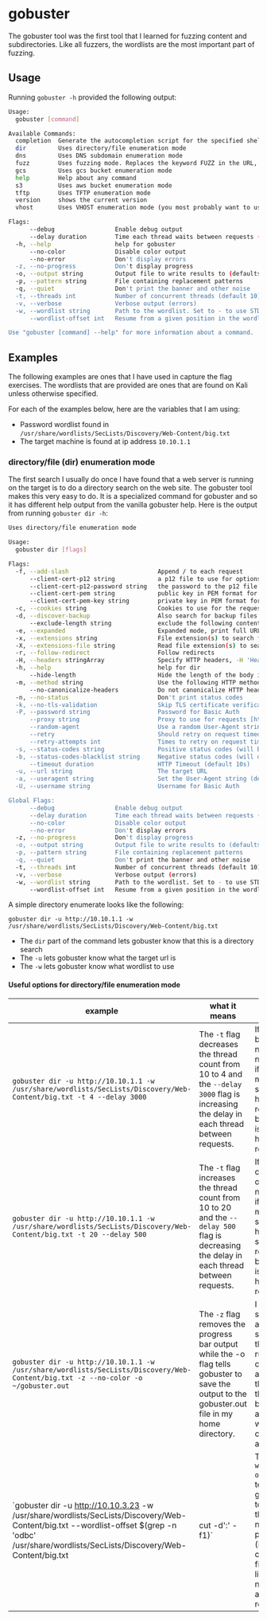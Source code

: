 # gobuster

The gobuster tool was the first tool that I learned for fuzzing content and subdirectories. Like all fuzzers, the wordlists are the most important part of fuzzing.

## Usage

Running `gobuster -h` provided the following output:

```bash
Usage:
  gobuster [command]

Available Commands:
  completion  Generate the autocompletion script for the specified shell
  dir         Uses directory/file enumeration mode
  dns         Uses DNS subdomain enumeration mode
  fuzz        Uses fuzzing mode. Replaces the keyword FUZZ in the URL, Headers and the request body
  gcs         Uses gcs bucket enumeration mode
  help        Help about any command
  s3          Uses aws bucket enumeration mode
  tftp        Uses TFTP enumeration mode
  version     shows the current version
  vhost       Uses VHOST enumeration mode (you most probably want to use the IP address as the URL parameter)

Flags:
      --debug                 Enable debug output
      --delay duration        Time each thread waits between requests (e.g. 1500ms)
  -h, --help                  help for gobuster
      --no-color              Disable color output
      --no-error              Don't display errors
  -z, --no-progress           Don't display progress
  -o, --output string         Output file to write results to (defaults to stdout)
  -p, --pattern string        File containing replacement patterns
  -q, --quiet                 Don't print the banner and other noise
  -t, --threads int           Number of concurrent threads (default 10)
  -v, --verbose               Verbose output (errors)
  -w, --wordlist string       Path to the wordlist. Set to - to use STDIN.
      --wordlist-offset int   Resume from a given position in the wordlist (defaults to 0)

Use "gobuster [command] --help" for more information about a command.
```

## Examples

The following examples are ones that I have used in capture the flag exercises. The wordlists that are provided are ones that are found on Kali unless otherwise specified.

For each of the examples below, here are the variables that I am using:

- Password wordlist found in `/usr/share/wordlists/SecLists/Discovery/Web-Content/big.txt`
- The target machine is found at ip address `10.10.1.1`

### directory/file (dir) enumeration mode

The first search I usually do once I have found that a web server is running on the target is to do a directory search on the web site. The gobuster tool makes this very easy to do. It is a specialized command for gobuster and so it has different help output from the vanilla gobuster help. Here is the output from running `gobuster dir -h`:

```bash
Uses directory/file enumeration mode

Usage:
  gobuster dir [flags]

Flags:
  -f, --add-slash                         Append / to each request
      --client-cert-p12 string            a p12 file to use for options TLS client certificates
      --client-cert-p12-password string   the password to the p12 file
      --client-cert-pem string            public key in PEM format for optional TLS client certificates
      --client-cert-pem-key string        private key in PEM format for optional TLS client certificates (this key needs to have no password)
  -c, --cookies string                    Cookies to use for the requests
  -d, --discover-backup                   Also search for backup files by appending multiple backup extensions
      --exclude-length string             exclude the following content lengths (completely ignores the status). You can separate multiple lengths by comma and it also supports ranges like 203-206
  -e, --expanded                          Expanded mode, print full URLs
  -x, --extensions string                 File extension(s) to search for
  -X, --extensions-file string            Read file extension(s) to search from the file
  -r, --follow-redirect                   Follow redirects
  -H, --headers stringArray               Specify HTTP headers, -H 'Header1: val1' -H 'Header2: val2'
  -h, --help                              help for dir
      --hide-length                       Hide the length of the body in the output
  -m, --method string                     Use the following HTTP method (default "GET")
      --no-canonicalize-headers           Do not canonicalize HTTP header names. If set header names are sent as is.
  -n, --no-status                         Don't print status codes
  -k, --no-tls-validation                 Skip TLS certificate verification
  -P, --password string                   Password for Basic Auth
      --proxy string                      Proxy to use for requests [http(s)://host:port] or [socks5://host:port]
      --random-agent                      Use a random User-Agent string
      --retry                             Should retry on request timeout
      --retry-attempts int                Times to retry on request timeout (default 3)
  -s, --status-codes string               Positive status codes (will be overwritten with status-codes-blacklist if set). Can also handle ranges like 200,300-400,404.
  -b, --status-codes-blacklist string     Negative status codes (will override status-codes if set). Can also handle ranges like 200,300-400,404. (default "404")
      --timeout duration                  HTTP Timeout (default 10s)
  -u, --url string                        The target URL
  -a, --useragent string                  Set the User-Agent string (default "gobuster/3.6")
  -U, --username string                   Username for Basic Auth

Global Flags:
      --debug                 Enable debug output
      --delay duration        Time each thread waits between requests (e.g. 1500ms)
      --no-color              Disable color output
      --no-error              Don't display errors
  -z, --no-progress           Don't display progress
  -o, --output string         Output file to write results to (defaults to stdout)
  -p, --pattern string        File containing replacement patterns
  -q, --quiet                 Don't print the banner and other noise
  -t, --threads int           Number of concurrent threads (default 10)
  -v, --verbose               Verbose output (errors)
  -w, --wordlist string       Path to the wordlist. Set to - to use STDIN.
      --wordlist-offset int   Resume from a given position in the wordlist (defaults to 0)
```

A simple directory enumerate looks like the following:

`gobuster dir -u http://10.10.1.1 -w /usr/share/wordlists/SecLists/Discovery/Web-Content/big.txt`

- The `dir` part of the command lets gobuster know that this is a directory search
- The `-u` lets gobuster know what the target url is
- The `-w` lets gobuster know what wordlist to use

#### Useful options for directory/file enumeration mode

| example  | what it means  | when I use it  |
| -------- | -------------- | -------------- |
| `gobuster dir -u http://10.10.1.1 -w /usr/share/wordlists/SecLists/Discovery/Web-Content/big.txt -t 4 --delay 3000`  | The `-t` flag decreases the thread count from 10 to 4 and the `--delay 3000` flag is increasing the delay in each thread between requests.  | If I want to be less noisy on a network or if the machine seems to have less resources because it is slow to handle requests.  |
| `gobuster dir -u http://10.10.1.1 -w /usr/share/wordlists/SecLists/Discovery/Web-Content/big.txt -t 20 --delay 500`  | The `-t` flag increases the thread count from 10 to 20 and the `--delay 500` flag is decreasing the delay in each thread between requests.  | If I don't care noise on a network or if the machine seems to have sufficient resources because it is quick to handle requests.  |
| `gobuster dir -u http://10.10.1.1 -w /usr/share/wordlists/SecLists/Discovery/Web-Content/big.txt -z --no-color -o ~/gobuster.out`  | The `-z` flag removes the progress bar output while the -o flag tells gobuster to save the output to the gobuster.out file in my home directory.  | I have some automated scripts that will run this command and save the file so that it can be parsed and used with other commands and tools.  |
| `gobuster dir -u http://10.10.3.23 -w /usr/share/wordlists/SecLists/Discovery/Web-Content/big.txt --wordlist-offset $(grep -n 'odbc' /usr/share/wordlists/SecLists/Discovery/Web-Content/big.txt | cut -d':' -f1)`  | The `--wordlist-offset` flag tells gobuster to start on the line number provided (in this case grep finds the line number and returns it).  | I have accidentally stopped gobuster when it was most of the way done. This command allowed me to continue from where I was before I accidentally stopped the script.  |